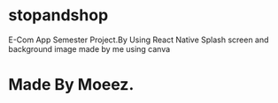 # stopandshop
E-Com App Semester Project.By Using React Native 
Splash screen and background image made by me using canva
# Made By Moeez.
